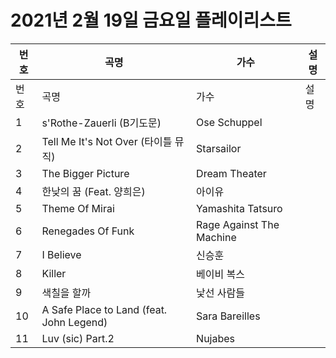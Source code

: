# 2021년 2월 19일 금요일 플레이리스트

| 번호 | 곡명 | 가수 | 설명 |
|------|------|------|------|
| 번호 | 곡명 | 가수 | 설명 |
| 1 | s'Rothe-Zauerli (B기도문) | Ose Schuppel |  |
| 2 | Tell Me It's Not Over (타이틀 뮤직) | Starsailor |  |
| 3 | The Bigger Picture | Dream Theater |  |
| 4 | 한낮의 꿈 (Feat. 양희은) | 아이유 |  |
| 5 | Theme Of Mirai | Yamashita Tatsuro |  |
| 6 | Renegades Of Funk | Rage Against The Machine |  |
| 7 | I Believe | 신승훈 |  |
| 8 | Killer | 베이비 복스 |  |
| 9 | 색칠을 할까 | 낯선 사람들 |  |
| 10 | A Safe Place to Land (feat. John Legend) | Sara Bareilles |  |
| 11 | Luv (sic) Part.2 | Nujabes |  |
